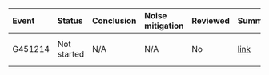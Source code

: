 | Event   | Status      | Conclusion                | Noise mitigation   | Reviewed   | Summary                                          | Contact person                                           |
|:--------|:------------|:--------------------------|:-------------------|:-----------|:-------------------------------------------------|:---------------------------------------------------------|
| G451214 | Not started | N/A                       | N/A                | No         | [link](https://dqr.updateMe.com/summary/G451214) | Ronaldas Macas ([email](mailto:Ronaldas.Macas@ligo.org)) |
